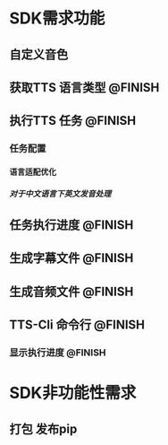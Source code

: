
# SDK需求功能
## 自定义音色 
## 获取TTS 语言类型 @FINISH

## 执行TTS 任务 @FINISH
### 任务配置
#### 语言适配优化
##### 对于中文语言下英文发音处理

## 任务执行进度 @FINISH

## 生成字幕文件  @FINISH

## 生成音频文件 @FINISH

## TTS-Cli 命令行 @FINISH

### 显示执行进度 @FINISH


# SDK非功能性需求
## 打包 发布pip